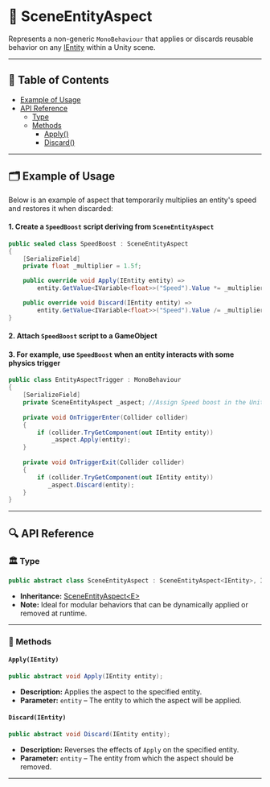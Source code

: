 # 🧩 SceneEntityAspect

Represents a non-generic `MonoBehaviour` that applies or discards reusable behavior on
any [IEntity](../Entities/IEntity.md) within a Unity scene.

---

## 📑 Table of Contents

- [Example of Usage](#-example-of-usage)
- [API Reference](#-api-reference)
    - [Type](#-type)
    - [Methods](#-methods)
        - [Apply()](#applyientity)
        - [Discard()](#discardientity)

---

## 🗂 Example of Usage

Below is an example of aspect that temporarily multiplies an entity's speed and restores it when discarded:

#### 1. Create a `SpeedBoost` script deriving from `SceneEntityAspect`

```csharp
public sealed class SpeedBoost : SceneEntityAspect
{
    [SerializeField]
    private float _multiplier = 1.5f;

    public override void Apply(IEntity entity) =>
        entity.GetValue<IVariable<float>>("Speed").Value *= _multiplier;

    public override void Discard(IEntity entity) => 
        entity.GetValue<IVariable<float>>("Speed").Value /= _multiplier;
}
```

#### 2. Attach `SpeedBoost` script to a GameObject

#### 3. For example, use `SpeedBoost` when an entity interacts with some physics trigger 

```csharp
public class EntityAspectTrigger : MonoBehaviour
{
    [SerializeField]
    private SceneEntityAspect _aspect; //Assign Speed boost in the Unity Inspector
    
    private void OnTriggerEnter(Collider collider)
    {
        if (collider.TryGetComponent(out IEntity entity))
            _aspect.Apply(entity);
    }  
    
    private void OnTriggerExit(Collider collider)
    {
        if (collider.TryGetComponent(out IEntity entity))
           _aspect.Discard(entity);
    }
}
```

---

## 🔍 API Reference

### 🏛️ Type

```csharp
public abstract class SceneEntityAspect : SceneEntityAspect<IEntity>, IEntityAspect
```

- **Inheritance:** [SceneEntityAspect&lt;E&gt;](SceneEntityAspect%601.md)
- **Note:** Ideal for modular behaviors that can be dynamically applied or removed at runtime.

---

### 🏹 Methods

#### `Apply(IEntity)`

```csharp
public abstract void Apply(IEntity entity);
```

- **Description:** Applies the aspect to the specified entity.
- **Parameter:** `entity` – The entity to which the aspect will be applied.

#### `Discard(IEntity)`

```csharp
public abstract void Discard(IEntity entity);
```

- **Description:** Reverses the effects of `Apply` on the specified entity.
- **Parameter:** `entity` – The entity from which the aspect should be removed.

---
